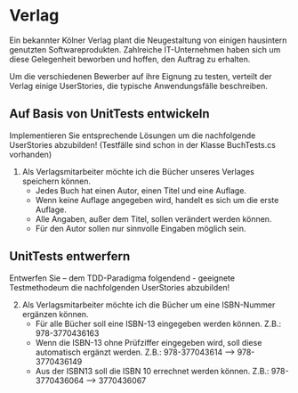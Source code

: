 # Verlag
Ein bekannter Kölner Verlag plant die Neugestaltung von einigen hausintern genutzten Softwareprodukten. Zahlreiche IT-Unternehmen haben sich um diese Gelegenheit beworben und hoffen, den Auftrag zu erhalten.

Um die verschiedenen Bewerber auf ihre Eignung zu testen, verteilt der Verlag einige UserStories, die typische Anwendungsfälle beschreiben.

## Auf Basis von UnitTests entwickeln
Implementieren Sie entsprechende Lösungen um die nachfolgende UserStories abzubilden! (Testfälle sind schon in der Klasse BuchTests.cs vorhanden)


1. Als Verlagsmitarbeiter möchte ich die Bücher unseres Verlages speichern können.
    - Jedes Buch hat einen Autor, einen Titel und eine Auflage.
    - Wenn keine Auflage angegeben wird, handelt es sich um die erste Auflage.
    - Alle Angaben, außer dem Titel, sollen verändert werden können.
    - Für den Autor sollen nur sinnvolle Eingaben möglich sein.

## UnitTests entwerfern
Entwerfen Sie – dem TDD-Paradigma folgendend - geeignete Testmethodeum die nachfolgenden UserStories abzubilden!

2. Als Verlagsmitarbeiter möchte ich die Bücher um eine ISBN-Nummer ergänzen können.
    - Für alle Bücher soll eine ISBN-13 eingegeben werden können. Z.B.: 978-3770436163
    - Wenn die ISBN-13 ohne Prüfziffer eingegeben wird, soll diese automatisch ergänzt werden. Z.B.: 978-377043614 --> 978-3770436149
    - Aus der ISBN13 soll die ISBN 10 errechnet werden können. Z.B.: 978-3770436064 --> 3770436067
